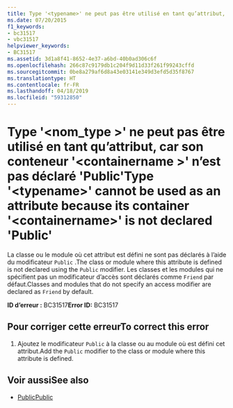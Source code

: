 ```yaml
---
title: Type '<typename>' ne peut pas être utilisé en tant qu’attribut, car son conteneur '<containername>' n’est pas déclaré 'Public'
ms.date: 07/20/2015
f1_keywords:
- bc31517
- vbc31517
helpviewer_keywords:
- BC31517
ms.assetid: 3d1a8f41-8652-4e37-a6bd-40b0ad306c6f
ms.openlocfilehash: 266c87c9179db1c204f9d11d33f261f99243cffd
ms.sourcegitcommit: 0be8a279af6d8a43e03141e349d3efd5d35f8767
ms.translationtype: HT
ms.contentlocale: fr-FR
ms.lasthandoff: 04/18/2019
ms.locfileid: "59312850"
---
```

# <a name="type-typename-cannot-be-used-as-an-attribute-because-its-container-containername-is-not-declared-public"></a><span data-ttu-id="a4e8a-102">Type '\<nom_type >' ne peut pas être utilisé en tant qu’attribut, car son conteneur '\<containername >' n’est pas déclaré 'Public'</span><span class="sxs-lookup"><span data-stu-id="a4e8a-102">Type '\<typename>' cannot be used as an attribute because its container '\<containername>' is not declared 'Public'</span></span>
<span data-ttu-id="a4e8a-103">La classe ou le module où cet attribut est défini ne sont pas déclarés à l’aide du modificateur `Public` .</span><span class="sxs-lookup"><span data-stu-id="a4e8a-103">The class or module where this attribute is defined is not declared using the `Public` modifier.</span></span> <span data-ttu-id="a4e8a-104">Les classes et les modules qui ne spécifient pas un modificateur d’accès sont déclarés comme `Friend` par défaut.</span><span class="sxs-lookup"><span data-stu-id="a4e8a-104">Classes and modules that do not specify an access modifier are declared as `Friend` by default.</span></span>  
  
 <span data-ttu-id="a4e8a-105">**ID d’erreur :** BC31517</span><span class="sxs-lookup"><span data-stu-id="a4e8a-105">**Error ID:** BC31517</span></span>  
  
## <a name="to-correct-this-error"></a><span data-ttu-id="a4e8a-106">Pour corriger cette erreur</span><span class="sxs-lookup"><span data-stu-id="a4e8a-106">To correct this error</span></span>  
  
1. <span data-ttu-id="a4e8a-107">Ajoutez le modificateur `Public` à la classe ou au module où est défini cet attribut.</span><span class="sxs-lookup"><span data-stu-id="a4e8a-107">Add the `Public` modifier to the class or module where this attribute is defined.</span></span>  
  
## <a name="see-also"></a><span data-ttu-id="a4e8a-108">Voir aussi</span><span class="sxs-lookup"><span data-stu-id="a4e8a-108">See also</span></span>

- [<span data-ttu-id="a4e8a-109">Public</span><span class="sxs-lookup"><span data-stu-id="a4e8a-109">Public</span></span>](../../visual-basic/language-reference/modifiers/public.md)
